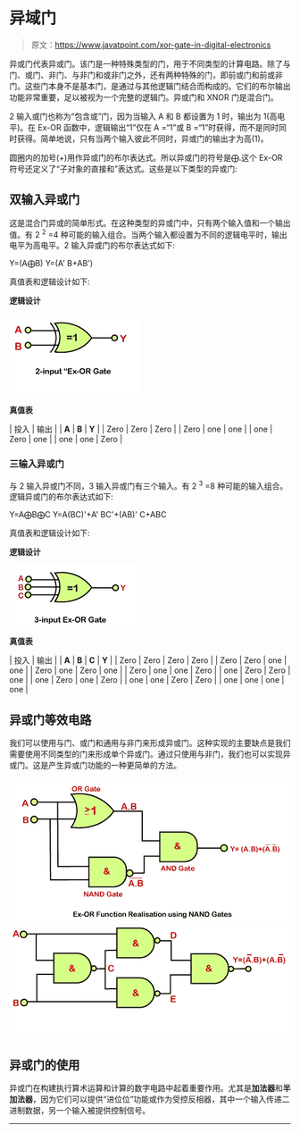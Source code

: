 # 异域门

> 原文：<https://www.javatpoint.com/xor-gate-in-digital-electronics>

异或门代表异或门。该门是一种特殊类型的门，用于不同类型的计算电路。除了与门、或门、非门、与非门和或非门之外，还有两种特殊的门，即前或门和前或非门。这些门本身不是基本门，是通过与其他逻辑门结合而构成的。它们的布尔输出功能非常重要，足以被视为一个完整的逻辑门。异或门和 XNOR 门是混合门。

2 输入或门也称为“包含或”门，因为当输入 A 和 B 都设置为 1 时，输出为 1(高电平)。在 Ex-OR 函数中，逻辑输出“1”仅在 A =“1”或 B =“1”时获得，而不是同时同时获得。简单地说，只有当两个输入彼此不同时，异或门的输出才为高(1)。

圆圈内的加号(+)用作异或门的布尔表达式。所以异或门的符号是⨁.这个 Ex-OR 符号还定义了“子对象的直接和”表达式。这些是以下类型的异或门:

## 双输入异或门

这是混合门异或的简单形式。在这种类型的异或门中，只有两个输入值和一个输出值。有 2 <sup>2</sup> =4 种可能的输入组合。当两个输入都设置为不同的逻辑电平时，输出电平为高电平。2 输入异或门的布尔表达式如下:

Y=(A⨁B)
Y=(A' B+AB')

真值表和逻辑设计如下:

**逻辑设计**

![XOR gate](img/2bc093591bca86872617cb1df35b3db6.png)

**真值表**

| 投入 | 输出 |
| **A** | **B** | **Y** |
| Zero | Zero | Zero |
| Zero | one | one |
| one | Zero | one |
| one | one | Zero |

### 三输入异或门

与 2 输入异或门不同，3 输入异或门有三个输入。有 2 <sup>3</sup> =8 种可能的输入组合。逻辑异或门的布尔表达式如下:

Y=A⨁B⨁C
Y=A(BC)'+A' BC'+(AB)' C+ABC

真值表和逻辑设计如下:

**逻辑设计**

![XOR gate](img/d2f99f89fc36f1ab0581f8f2821eeaa6.png)

**真值表**

| 投入 | 输出 |
| **A** | **B** | **C** | **Y** |
| Zero | Zero | Zero | Zero |
| Zero | Zero | one | one |
| Zero | one | Zero | one |
| Zero | one | one | Zero |
| one | Zero | Zero | one |
| one | Zero | one | Zero |
| one | one | Zero | Zero |
| one | one | one | one |

## 异或门等效电路

我们可以使用与门、或门和通用与非门来形成异或门。这种实现的主要缺点是我们需要使用不同类型的门来形成单个异或门。通过只使用与非门，我们也可以实现异或门。这是产生异或门功能的一种更简单的方法。

![XOR gate](img/b041201b6fa908998728bf5b8ca097d5.png)
![XOR gate](img/1e48dd1859b59ce661d0245ffe39440f.png)

## 异或门的使用

异或门在构建执行算术运算和计算的数字电路中起着重要作用。尤其是**加法器**和**半加法器**，因为它们可以提供“进位位”功能或作为受控反相器，其中一个输入传递二进制数据，另一个输入被提供控制信号。

* * *